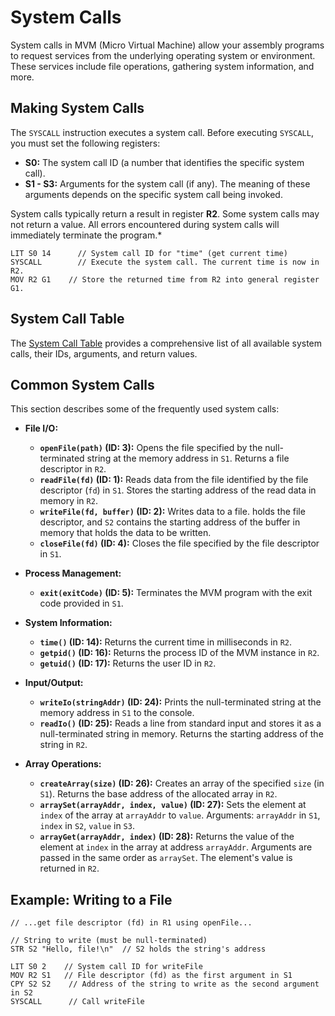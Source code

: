 # System Calls

System calls in MVM (Micro Virtual Machine) allow your assembly programs to request services from the underlying
operating system or environment. These services include file operations, gathering system information, and more.

## Making System Calls

The `SYSCALL` instruction executes a system call. Before executing `SYSCALL`, you must set the following registers:

* **S0:** The system call ID (a number that identifies the specific system call).
* **S1 - S3:** Arguments for the system call (if any). The meaning of these arguments depends on the specific system
  call being invoked.

System calls typically return a result in register **R2**.
Some system calls may not return a value.
All errors
encountered during system calls will immediately terminate the program.*

```assembly
LIT S0 14      // System call ID for "time" (get current time)
SYSCALL        // Execute the system call. The current time is now in R2.
MOV R2 G1    // Store the returned time from R2 into general register G1.
```

## System Call Table

The [System Call Table](System-Calls-Table) provides a comprehensive list of all available system calls, their IDs,
arguments, and return values.

## Common System Calls

This section describes some of the frequently used system calls:

* **File I/O:**
	* **`openFile(path)` (ID: 3):** Opens the file specified by the null-terminated string at the memory address in
	  `S1`. Returns a file descriptor in `R2`.
	* **`readFile(fd)` (ID: 1):** Reads data from the file identified by the file descriptor (`fd`) in `S1`. Stores the
	  starting address of the read data in memory in `R2`.
	* **`writeFile(fd, buffer)` (ID: 2):** Writes data to a file.
	  holds the file descriptor, and `S2` contains the
	  starting address of the buffer in memory that holds the data to be written.
	* **`closeFile(fd)` (ID: 4):** Closes the file specified by the file descriptor in `S1`.

* **Process Management:**
	* **`exit(exitCode)` (ID: 5):** Terminates the MVM program with the exit code provided in `S1`.

* **System Information:**
	* **`time()` (ID: 14):** Returns the current time in milliseconds in `R2`.
	* **`getpid()` (ID: 16):** Returns the process ID of the MVM instance in `R2`.
	* **`getuid()` (ID: 17):** Returns the user ID in `R2`.

* **Input/Output:**
	* **`writeIo(stringAddr)` (ID: 24):** Prints the null-terminated string at the memory address in `S1` to the
	  console.
	* **`readIo()` (ID: 25):** Reads a line from standard input and stores it as a null-terminated string in memory.
	  Returns the starting address of the string in `R2`.

* **Array Operations:**
	* **`createArray(size)` (ID: 26):** Creates an array of the specified `size` (in `S1`).
	  Returns the base address of
	  the allocated array in `R2`.
	* **`arraySet(arrayAddr, index, value)` (ID: 27):** Sets the element at `index` of the array at `arrayAddr` to
	  `value`. Arguments: `arrayAddr` in `S1`, `index` in `S2`, `value` in `S3`.
	* **`arrayGet(arrayAddr, index)` (ID: 28):** Returns the value of the element at `index` in the array at address
	  `arrayAddr`.
	  Arguments are passed in the same order as `arraySet`.
	  The element's value is returned in `R2`.

## Example: Writing to a File

```assembly
// ...get file descriptor (fd) in R1 using openFile...

// String to write (must be null-terminated)
STR S2 "Hello, file!\n"  // S2 holds the string's address

LIT S0 2    // System call ID for writeFile
MOV R2 S1   // File descriptor (fd) as the first argument in S1
CPY S2 S2    // Address of the string to write as the second argument in S2
SYSCALL      // Call writeFile

```
